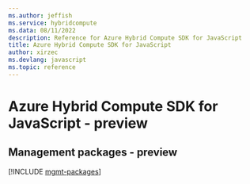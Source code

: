 ```yaml
---
ms.author: jeffish
ms.service: hybridcompute
ms.data: 08/11/2022
description: Reference for Azure Hybrid Compute SDK for JavaScript
title: Azure Hybrid Compute SDK for JavaScript
author: xirzec
ms.devlang: javascript
ms.topic: reference
---
```

# Azure Hybrid Compute SDK for JavaScript - preview

## Management packages - preview
[!INCLUDE [mgmt-packages](hybrid-compute-mgmt-index.md)]